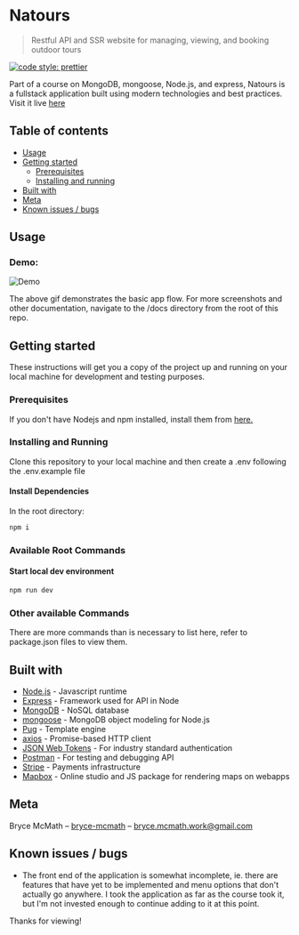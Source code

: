 # Natours

> Restful API and SSR website for managing, viewing, and booking outdoor tours

<!-- Badges -->

[![code style: prettier](https://img.shields.io/badge/code_style-prettier-ff69b4.svg)](https://github.com/prettier/prettier)

Part of a course on MongoDB, mongoose, Node.js, and express, Natours is a fullstack application built using modern technologies and best practices. Visit it live [here](https://cryptic-scrubland-11179.herokuapp.com/)

## Table of contents

- [Usage](#usage)
- [Getting started](#getting-started)
  - [Prerequisites](#prerequisites)
  - [Installing and running](#installing-and-running)
- [Built with](#built-with)
- [Meta](#meta)
- [Known issues / bugs](#known-issues-/-bugs)

## Usage

<!-- Gifs -->

### Demo:

![Demo](https://github.com/bryce-mcmath/nature-tours/blob/main/docs/demo.gif?raw=true)

The above gif demonstrates the basic app flow. For more screenshots and other documentation, navigate to the /docs directory from the root of this repo.

## Getting started

These instructions will get you a copy of the project up and running on your local machine for development and testing purposes.

### Prerequisites

If you don't have Nodejs and npm installed, install them from [here.](https://nodejs.org/en/)

### Installing and Running

Clone this repository to your local machine and then create a .env following the .env.example file

#### Install Dependencies

In the root directory:

```sh
npm i
```

### Available Root Commands

#### Start local dev environment

```sh
npm run dev
```

### Other available Commands

There are more commands than is necessary to list here, refer to package.json files to view them.

## Built with

- [Node.js](https://nodejs.org/en/) - Javascript runtime
- [Express](https://expressjs.com/) - Framework used for API in Node
- [MongoDB](https://www.mongodb.com/) - NoSQL database
- [mongoose](https://mongoosejs.com/) - MongoDB object modeling for Node.js
- [Pug](https://pugjs.org/) - Template engine
- [axios](https://github.com/axios/axios) - Promise-based HTTP client
- [JSON Web Tokens](https://jwt.io/) - For industry standard authentication
- [Postman](https://www.postman.com/) - For testing and debugging API
- [Stripe](https://stripe.com/) - Payments infrastructure
- [Mapbox](https://www.mapbox.com/) - Online studio and JS package for rendering maps on webapps

## Meta

Bryce McMath – [bryce-mcmath](https://github.com/bryce-mcmath) – bryce.mcmath.work@gmail.com

## Known issues / bugs

- The front end of the application is somewhat incomplete, ie. there are features that have yet to be implemented and menu options that don't actually go anywhere. I took the application as far as the course took it, but I'm not invested enough to continue adding to it at this point.

Thanks for viewing!
